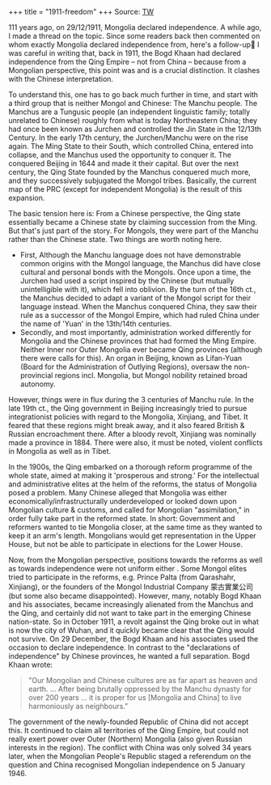 +++
title = "1911-freedom"
+++
Source: [TW](https://threadreaderapp.com/thread/1608869568050790400.html)


111 years ago, on 29/12/1911, Mongolia declared independence. A while ago, I made a thread on the topic. Since some readers back then commented on whom exactly Mongolia declared independence from, here's a follow-up🧵 I was careful in writing that, back in 1911, the Bogd Khaan had declared independence from the Qing Empire – not from China – because from a Mongolian perspective, this point was and is a crucial distinction. It clashes with the Chinese interpretation. 

To understand this, one has to go back much further in time, and start with a third group that is neither Mongol and Chinese: The Manchu people. The Manchus are a Tungusic people (an independent linguistic family; totally unrelated to Chinese) roughly from what is today Northeastern China; they had once been known as Jurchen and controlled the Jin State in the 12/13th Century. In the early 17th century, the Jurchen/Manchu were on the rise again. The Ming State to their South, which controlled China, entered into collapse, and the Manchus used the opportunity to conquer it. The conquered Beijing in 1644 and made it their capital. But over the next century, the Qing State founded by the Manchus conquered much more, and they successively subjugated the Mongol tribes. Basically, the current map of the PRC (except for independent Mongolia) is the result of this expansion.

The basic tension here is: From a Chinese perspective, the Qing state essentially became a Chinese state by claiming succession from the Ming. But that's just part of the story. For Mongols, they were part of the Manchu rather than the Chinese state. Two things are worth noting here. 

- First, Although the Manchu language does not have demonstrable common origins with the Mongol language, the Manchus did have close cultural and personal bonds with the Mongols. Once upon a time, the Jurchen had used a script inspired by the Chinese (but mutually unintelligible with it), which fell into oblivion. By the turn of the 16th ct., the Manchus decided to adapt a variant of the Mongol script for their language instead. When the Manchus conquered China, they saw their rule as a successor of the Mongol Empire, which had ruled China under the name of 'Yuan' in the 13th/14th centuries. 
- Secondly, and most importantly, administration worked differently for Mongolia and the Chinese provinces that had formed the Ming Empire. Neither Inner nor Outer Mongolia ever became Qing provinces (although there were calls for this). An organ in Beijing, known as Lifan-Yuan (Board for the Administration of Outlying Regions), oversaw the non-provincial regions incl. Mongolia, but Mongol nobility retained broad autonomy. 

However, things were in flux during the 3 centuries of Manchu rule. In the late 19th ct., the Qing government in Beijing increasingly tried to pursue integrationist policies with regard to the Mongolia, Xinjiang, and Tibet. It feared that these regions might break away, and it also feared British & Russian encroachment there. After a bloody revolt, Xinjiang was nominally made a province in 1884. There were also, it must be noted, violent conflicts in Mongolia as well as in Tibet. 

In the 1900s, the Qing embarked on a thorough reform programme of the whole state, aimed at making it 'prosperous and strong.' For the intellectual and administrative elites at the helm of the reforms, the status of Mongolia posed a problem. Many Chinese alleged that Mongolia was either economically/infrastructurally underdeveloped or looked down upon Mongolian culture & customs, and called for Mongolian "assimilation," in order fully take part in the reformed state. In short: Government and reformers wanted to tie Mongolia closer, at the same time as they wanted to keep it an arm's length. Mongolians would get representation in the Upper House, but not be able to participate in elections for the Lower House. 

Now, from the Mongolian perspective, positions towards the reforms as well as towards independence were not uniform either . Some Mongol elites tried to participate in the reforms, e.g. Prince Palta (from Qarashahr, Xinjiang), or the founders of the Mongol Industrial Company 蒙古實業公司 (but some also became disappointed). However, many, notably Bogd Khaan and his associates, became increasingly alienated from the Manchus and the Qing, and certainly did not want to take part in the emerging Chinese nation-state. So in October 1911, a revolt against the Qing broke out in what is now the city of Wuhan, and it quickly became clear that the Qing would not survive. On 29 December, the Bogd Khaan and his associates used the occasion to declare independence. In contrast to the "declarations of independence" by Chinese provinces, he wanted a full separation. Bogd Khaan wrote: 

> "Our Mongolian and Chinese cultures are as far apart as heaven and earth. ... After being brutally oppressed by the Manchu dynasty for over 200 years ... it is proper for us [Mongolia and China] to live harmoniously as neighbours."


The government of the newly-founded Republic of China did not accept this. It continued to claim all territories of the Qing Empire, but could not really exert power over Outer (Northern) Mongolia (also given Russian interests in the region). The conflict with China was only solved 34 years later, when the Mongolian People's Republic staged a referendum on the question and China recognised Mongolian independence on 5 January 1946.